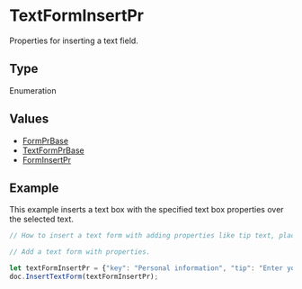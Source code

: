 # TextFormInsertPr

Properties for inserting a text field.

## Type

Enumeration

## Values

- [FormPrBase](../Enumeration/FormPrBase.md)
- [TextFormPrBase](../Enumeration/TextFormPrBase.md)
- [FormInsertPr](../Enumeration/FormInsertPr.md)


## Example

This example inserts a text box with the specified text box properties over the selected text.

```javascript editor-pdf
// How to insert a text form with adding properties like tip text, placeholder, etc. to it.

// Add a text form with properties.

let textFormInsertPr = {"key": "Personal information", "tip": "Enter your first name", "required": true, "placeholder": "Name", "comb": true, "maxCharacters": 10, "cellWidth": 3, "multiLine": false, "autoFit": false, "placeholderFromSelection": true, "keepSelectedTextInForm": false};
doc.InsertTextForm(textFormInsertPr);
```

